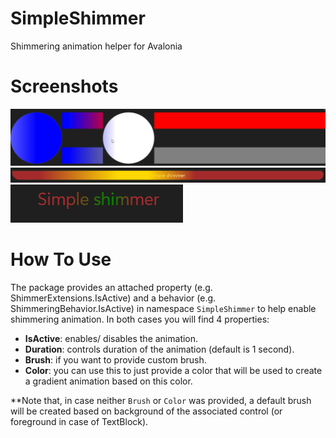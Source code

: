 # SimpleShimmer
 Shimmering animation helper for Avalonia

# Screenshots
![](https://github.com/mouhamedhazem149/SimpleShimmer.Avalonia/blob/main/images/PanelExample.gif)
![](https://github.com/mouhamedhazem149/SimpleShimmer.Avalonia/blob/main/images/ButtonExample.gif)
![](https://github.com/mouhamedhazem149/SimpleShimmer.Avalonia/blob/main/images/TextBlockExample.gif)

# How To Use

The package provides an attached property (e.g. ShimmerExtensions.IsActive) and a behavior (e.g. ShimmeringBehavior.IsActive) in namespace `SimpleShimmer` to help enable shimmering animation. In both cases you will find 4 properties:
   + **IsActive**: enables/ disables the animation.
   + **Duration**: controls duration of the animation (default is 1 second).
   + **Brush**: if you want to provide custom brush.
   + **Color**: you can use this to just provide a color that will be used to create a gradient animation based on this color.

**Note that, in case neither `Brush` or `Color` was provided, a default brush will be created based on background of the associated control (or foreground in case of TextBlock).
